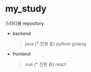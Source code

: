 # my_study
스터디용 repository


- backend
  > java (* 진행 중)
  > python
  > golang

- frontend
  > vue (* 진행 중)
  > react  
